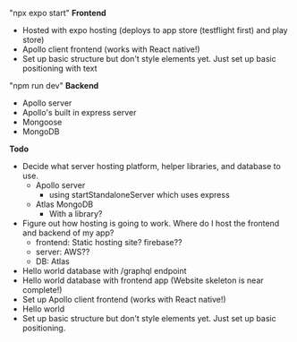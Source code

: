 "npx expo start"
**Frontend**
* Hosted with expo hosting (deploys to app store (testflight first) and play store)
* Apollo client frontend (works with React native!)
* Set up basic structure but don't style elements yet. Just set up basic positioning with text

"npm run dev"
**Backend**
* Apollo server
* Apollo's built in express server
* Mongoose
* MongoDB

**Todo**
- Decide what server hosting platform, helper libraries, and database to use.
  - Apollo server
    - using startStandaloneServer which uses express
  - Atlas MongoDB
    - With a library?
- Figure out how hosting is going to work. Where do I host the frontend and backend of my app?
  - frontend: Static hosting site? firebase??
  - server: AWS??
  - DB: Atlas
- Hello world database with /graphql endpoint
- Hello world database with frontend app (Website skeleton is near complete!)
- Set up Apollo client frontend (works with React native!)
- Hello world
- Set up basic structure but don't style elements yet. Just set up basic positioning.
